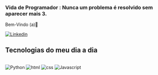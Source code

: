 ### Vida de Programador : Nunca um problema é resolvido sem aparecer mais 3.
Bem-Vindo (a)🤔

[![Linkedin](https://img.shields.io/badge/LinkedIn-0077B5?style=for-the-badge&logo=linkedin&logoColor=white)](https://www.linkedin.com/in/emilyne-pollyana-28b9a0266/)

## Tecnologias do meu dia a dia

<div style="dispaly: inline_block"><br>

<img alt="Python" src="https://img.shields.io/badge/Python-3776AB?style=for-the-badge&logo=python&logoColor=white" >
<img alt="html" src="https://img.shields.io/badge/HTML-239120?style=for-the-badge&logo=html5&logoColor=white" >
<img alt="css" src="https://img.shields.io/badge/CSS-239120?&style=for-the-badge&logo=css3&logoColor=white" >
<img alt="Javascript" src="https://img.shields.io/badge/JavaScript-F7DF1E?style=for-the-badge&logo=javascript&logoColor=black" >
</div>
